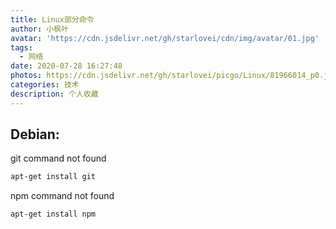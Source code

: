 ```yaml
---
title: Linux部分命令
author: 小枫叶
avatar: 'https://cdn.jsdelivr.net/gh/starlovei/cdn/img/avatar/01.jpg'
tags:
  - 网络
date: 2020-07-28 16:27:48
photos: https://cdn.jsdelivr.net/gh/starlovei/picgo/Linux/81966014_p0.jpg
categories: 技术
description: 个人收藏
---
```

## Debian:
git command not found

``` css
apt-get install git
```
npm command not found
```css
apt-get install npm
```